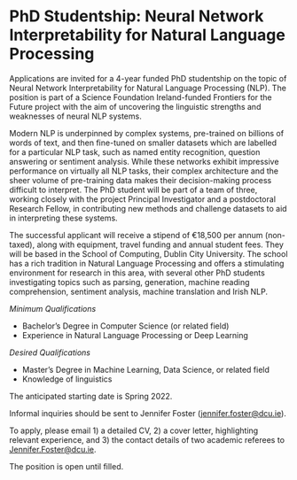 # PhD Studentship: Neural Network Interpretability for Natural Language Processing

Applications are invited for a 4-year funded PhD studentship on the topic of Neural Network Interpretability for Natural Language Processing (NLP). The position is part of a Science Foundation Ireland-funded Frontiers for the Future project with the aim of uncovering the linguistic strengths and weaknesses of neural NLP systems.

Modern NLP is underpinned by complex systems, pre-trained on billions of words of text, and then fine-tuned on smaller datasets which are labelled for a particular NLP task, such as named entity recognition, question answering or sentiment analysis. While these networks exhibit impressive performance on virtually all NLP tasks, their complex architecture and the sheer volume of pre-training data makes their decision-making process difficult to interpret. The PhD student will be part of a team of three, working closely with the project Principal Investigator and a postdoctoral Research Fellow, in contributing new methods and challenge datasets to aid in interpreting these systems.

The successful applicant will receive a stipend of €18,500 per annum (non-taxed), along with equipment, travel funding and annual student fees. They will be based in the School of Computing, Dublin City University. The school has a rich tradition in Natural Language Processing and offers a stimulating environment for research in this area, with several other PhD students investigating topics such as parsing, generation, machine reading comprehension, sentiment analysis, machine translation and Irish NLP. 


*Minimum Qualifications*
- Bachelor’s Degree in Computer Science (or related field) 
- Experience in Natural Language Processing or Deep Learning 

*Desired Qualifications*
- Master’s Degree in Machine Learning, Data Science, or related field
- Knowledge of linguistics


The anticipated starting date is Spring 2022. 

Informal inquiries should be sent to Jennifer Foster (jennifer.foster@dcu.ie).

To apply, please email 1) a detailed CV, 2) a cover letter, highlighting relevant experience, and 3) the contact details of two academic referees to Jennifer.Foster@dcu.ie. 

The position is open until filled.

